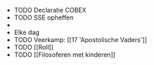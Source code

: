 - TODO Declaratie COBEX
- TODO SSE opheffen
-
- Elke dag
- TODO Veerkamp: [[17 'Apostolische Vaders']]
- TODO [[Roll]]
- TODO [[Filosoferen met kinderen]]